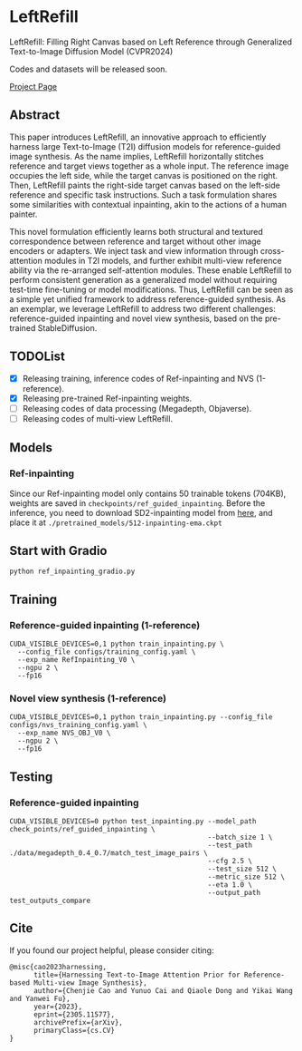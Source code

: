 # LeftRefill
LeftRefill: Filling Right Canvas based on Left Reference through Generalized Text-to-Image Diffusion Model (CVPR2024)

Codes and datasets will be released soon.

[Project Page](https://ewrfcas.github.io/LeftRefill/)


## Abstract

This paper introduces LeftRefill, an innovative approach to efficiently harness large Text-to-Image (T2I) diffusion models for reference-guided image synthesis. 
As the name implies, LeftRefill horizontally stitches reference and target views together as a whole input. 
The reference image occupies the left side, while the target canvas is positioned on the right.
Then, LeftRefill paints the right-side target canvas based on the left-side reference and specific task instructions. 
Such a task formulation shares some similarities with contextual inpainting, akin to the actions of a human painter.

This novel formulation efficiently learns both structural and textured correspondence between reference and target without other image encoders or adapters.
We inject task and view information through cross-attention modules in T2I models, and further exhibit multi-view reference ability via the re-arranged self-attention modules.
These enable LeftRefill to perform consistent generation as a generalized model without requiring test-time fine-tuning or model modifications.
Thus, LeftRefill can be seen as a simple yet unified framework to address reference-guided synthesis. 
As an exemplar, we leverage LeftRefill to address two different challenges: reference-guided inpainting and novel view synthesis, based on the pre-trained StableDiffusion.

## TODOList

- [x] Releasing training, inference codes of Ref-inpainting and NVS (1-reference).
- [x] Releasing pre-trained Ref-inpainting weights.
- [ ] Releasing codes of data processing (Megadepth, Objaverse).
- [ ] Releasing codes of multi-view LeftRefill.

## Models

### Ref-inpainting

Since our Ref-inpainting model only contains 50 trainable tokens (704KB), weights are saved in ```checkpoints/ref_guided_inpainting```.
Before the inference, you need to download SD2-inpainting model from [here](https://huggingface.co/stabilityai/stable-diffusion-2-inpainting/blob/main/512-inpainting-ema.ckpt), 
and place it at ```./pretrained_models/512-inpainting-ema.ckpt```

## Start with Gradio

```
python ref_inpainting_gradio.py
```

## Training

### Reference-guided inpainting (1-reference)

```
CUDA_VISIBLE_DEVICES=0,1 python train_inpainting.py \
  --config_file configs/training_config.yaml \
  --exp_name RefInpainting_V0 \
  --ngpu 2 \
  --fp16
```

### Novel view synthesis (1-reference)

```
CUDA_VISIBLE_DEVICES=0,1 python train_inpainting.py --config_file configs/nvs_training_config.yaml \
  --exp_name NVS_OBJ_V0 \
  --ngpu 2 \
  --fp16
```

## Testing

### Reference-guided inpainting

```
CUDA_VISIBLE_DEVICES=0 python test_inpainting.py --model_path check_points/ref_guided_inpainting \
                                                 --batch_size 1 \
                                                 --test_path ./data/megadepth_0.4_0.7/match_test_image_pairs \ 
                                                 --cfg 2.5 \
                                                 --test_size 512 \
                                                 --metric_size 512 \
                                                 --eta 1.0 \
                                                 --output_path test_outputs_compare
```

## Cite

If you found our project helpful, please consider citing:

```
@misc{cao2023harnessing,
      title={Harnessing Text-to-Image Attention Prior for Reference-based Multi-view Image Synthesis}, 
      author={Chenjie Cao and Yunuo Cai and Qiaole Dong and Yikai Wang and Yanwei Fu},
      year={2023},
      eprint={2305.11577},
      archivePrefix={arXiv},
      primaryClass={cs.CV}
}
```